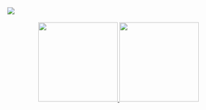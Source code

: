 
<h2>
  <img
    src="images/capa_github_profile.png"
  >
</h2>

<div
  align="center"
>
  <a href="https://github.com/franciscoarmando63" />
    <img
      height="180em"
      src="https://github-readme-stats.vercel.app/api/top-langs/?username=franciscoarmando63&hide=html&layout=compact&theme=onedark" 
    />
    <img
      height="180em"
      src="https://github-readme-stats.vercel.app/api?username=franciscoarmando63&theme=onedark"
    />
</div>

